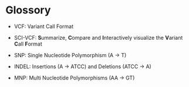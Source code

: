 # Glossory

+ VCF: Variant Call Format

+ SCI-VCF: **S**ummarize, **C**ompare and **I**nteractively visualize the **V**ariant **C**all **F**ormat

+ SNP: Single Nucleotide Polymorphism (A -> T)

+ INDEL: Insertions (A -> ATCC) and Deletions (ATCC -> A)

+ MNP: Multi Nucleotide Polymorphisms (AA -> GT)